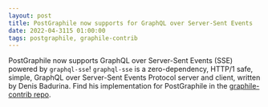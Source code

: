 ```yaml
---
layout: post
title: PostGraphile now supports for GraphQL over Server-Sent Events
date: 2022-04-3115 01:00:00
tags: postgraphile, graphile-contrib
---
```


PostGraphile now supports GraphQL over Server-Sent Events (SSE) powered by `graphql-sse`! `graphql-sse` is a zero-dependency, HTTP/1 safe, simple, GraphQL over Server-Sent Events Protocol server and client, written by Denis Badurina. Find his implementation for PostGraphile in the [graphile-contrib repo](https://github.com/graphile-contrib/graphql-sse).